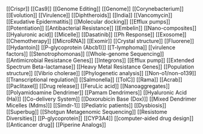 [[Crispr]]
[[Cas9]]
[[Genome Editing]]
[[Genome]]
[[Corynebacterium]]
[[Evolution]]
[[Virulence]]
[[Diphtheroids]]
[[India]]
[[Vancomycin]]
[[Exudative Epidermatitis]]
[[Molecular docking]]
[[Efflux pumps]]
[[Potentiation]]
[[Antibacterial Resistance]]
[[Embelin]]
[[Nano-composites]]
[[Hyaluronic acid]]
[[Micelle]]
[[Dasatinib]]
[[Ph Response]]
[[Exosome]]
[[Chemotherapy]]
[[MicroRNA]]
[[Exomir]]
[[Crystal structure]]
[[Fluorene]]
[[Hydantoin]]
[[P-glycoprotein (Abcb1)]]
[[T-lymphoma]]
[[virulence factors]]
[[Stenotrophomonas]]
[[Whole-genome Sequencing]]
[[Antimicrobial Resistance Genes]]
[[Integrons]]
[[Efflux pump]]
[[Extended Spectrum Beta-lactamase]]
[[Heavy Metal Resistance Genes]]
[[Population structure]]
[[Vibrio cholerae]]
[[Phylogenetic analysis]]
[[Non-o1/non-o139]]
[[Transcriptional regulation]]
[[Salmonella]]
[[TolC]]
[[Rama]]
[[Acrab]]
[[Paclitaxel]]
[[Drug release]]
[[FeruLic acid]]
[[Nanoaggregates]]
[[Polyamidoamine Dendrimer]]
[[Pamam Dendrimers]]
[[Hyaluronic Acid (Ha)]]
[[Co-delivery System]]
[[Doxorubicin Base (Dox)]]
[[Mixed Dendrimer Micelles (Mdms)]]
[[Simdr-1]]
[[Pediatric patients]]
[[Dysbiosis]]
[[Superbug]]
[[Shotgun Metagenomic Sequencing]]
[[Resistome Diversities]]
[[P-glycoprotein]]
[[CYP3A4]]
[[computer-aided drug design]]
[[Anticancer drug]]
[[Piperine Analogs]]
